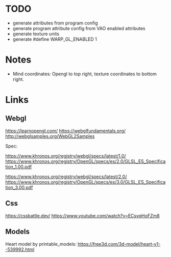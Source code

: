 # TODO

- generate attributes from program config
- generate program attribute config from VAO enabled attributes
- generate texture units
- generate #define WARP_GL_ENABLED 1

# Notes

- Mind coordinates: Opengl to top right, texture coordinates to bottom right.

# Links

## Webgl

https://learnopengl.com/
https://webglfundamentals.org/
http://webglsamples.org/WebGL2Samples

Spec:

https://www.khronos.org/registry/webgl/specs/latest/1.0/
https://www.khronos.org/registry/OpenGL/specs/es/2.0/GLSL_ES_Specification_1.00.pdf

https://www.khronos.org/registry/webgl/specs/latest/2.0/
https://www.khronos.org/registry/OpenGL/specs/es/3.0/GLSL_ES_Specification_3.00.pdf

## Css

https://cssbattle.dev/
https://www.youtube.com/watch?v=ECsvqHoFZm8

## Models

Heart model by printable_models: https://free3d.com/3d-model/heart-v1--539992.html
